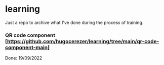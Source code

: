 # learning
Just a repo to archive what I've done during the process of training.
### QR code component [https://github.com/hugocerezer/learning/tree/main/qr-code-component-main]
Done: 19/09/2022
